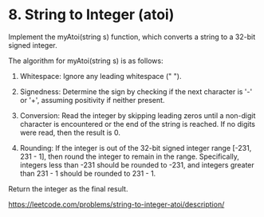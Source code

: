 # 8. String to Integer (atoi)

Implement the myAtoi(string s) function, which converts a string to a 32-bit signed integer.

The algorithm for myAtoi(string s) is as follows:

1. Whitespace: Ignore any leading whitespace (" ").

2. Signedness: Determine the sign by checking if the next character is '-' or '+', assuming positivity if neither present.

3. Conversion: Read the integer by skipping leading zeros until a non-digit character is encountered or the end of the string is reached. If no digits were read, then the result is 0.

4. Rounding: If the integer is out of the 32-bit signed integer range [-231, 231 - 1], then round the integer to remain in the range. Specifically, integers less than -231 should be rounded to -231, and integers greater than 231 - 1 should be rounded to 231 - 1.

Return the integer as the final result.

https://leetcode.com/problems/string-to-integer-atoi/description/
